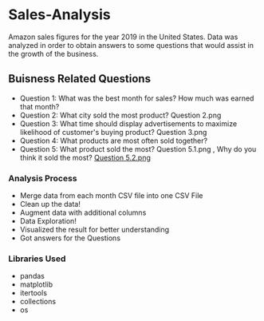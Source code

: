 # Sales-Analysis
Amazon sales figures for the year 2019 in the United States. Data was analyzed in order to obtain answers to some questions that would assist in the growth of the business.



## Buisness Related Questions 

- Question 1: What was the best month for sales? How much was earned that month? 
- Question 2: What city sold the most product? Question 2.png
- Question 3: What time should display advertisements to maximize likelihood of customer's buying product? Question 3.png
- Question 4: What products are most often sold together? 
- Question 5: What product sold the most? Question 5.1.png , Why do you think it sold the most? [Question 5.2.png](https://github.com/Akshaytank007/Sales-Analysis/blob/main/Question%205.2.png)

### Analysis Process

- Merge data from each month CSV file into one CSV File
- Clean up the data!
- Augment data with additional columns
- Data Exploration!
- Visualized the result for better understanding
- Got answers for the Questions

### Libraries Used
- pandas
- matplotlib
- itertools
- collections
- os

